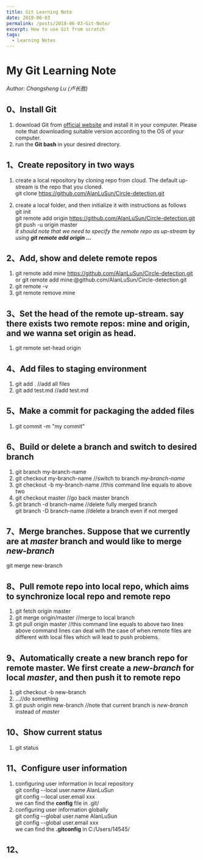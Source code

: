 ```yaml
---
title: Git Learning Note
date: 2018-06-03
permalink: /posts/2018-06-03-Git-Note/
excerpt: How to use Git from scratch
tags:
  - Learning Notes
---
```


# My Git Learning Note  
*Author: Changsheng Lu (卢长胜)*

## 0、Install Git  
1) download Git from [official website](https://git-scm.com/) and install it in your computer. Please note that downloading suitable version according to the OS of your computer.  
2) run the **Git bash** in your desired directory.   

## 1、Create repository in two ways  
1) create a local repository by cloning repo from cloud. The default up-stream is the repo that you cloned.  
git clone https://github.com/AlanLuSun/Circle-detection.git  

2) create a local folder, and then initialize it with instructions as follows  
git init  
git remote add origin https://github.com/AlanLuSun/Circle-detection.git  
git push -u origin master  
*it should note that we need to specify the remote repo as up-stream by using **git remote add origin ...***  
  
## 2、Add, show and delete remote repos  
1) git remote add mine https://github.com/AlanLuSun/Circle-detection.git or git remote add mine:<token>@github.com/AlanLuSun/Circle-detection.git  
2) git remote -v  
3) git remote remove mine  

## 3、Set the head of the remote up-stream. say there exists two remote repos: mine and origin, and we wanna set origin as head.  
1) git remote set-head origin  

## 4、Add files to staging environment  
1) git add . //add all files  
2) git add test.md //add test.md  

## 5、Make a commit for packaging the added files  
1) git commit -m "my commit"  

## 6、Build or delete a branch and switch to desired branch  
1) git branch my-branch-name  
2) git checkout my-branch-name //switch to branch *my-branch-name*  
3) git checkout -b my-branch-name //this command line equals to above two  
4) git checkout master  //go back master branch  
5) git branch -d branch-name //delete fully merged branch  
git branch -D branch-name //delete a branch even if not merged  

## 7、Merge branches. Suppose that we currently are at *master* branch and would like to merge *new-branch*  
git merge new-branch  

## 8、Pull remote repo into local repo, which aims to synchronize local repo and remote repo  
1) git fetch origin master  
2) git merge origin/master //merge to local branch  
3) git pull origin master //this command line equals to above two lines  
above command lines can deal with the case of when remote files are different with local files which will lead to push problems.  

## 9、Automatically create a new branch repo for remote master. We first create a *new-branch* for local *master*, and then push it to remote repo  
1) git checkout -b new-branch  
2) ...//do something  
3) git push origin new-branch //note that current branch is *new-branch* instead of *master*  

## 10、Show current status  
1) git status  

## 11、Configure user information  
1) configuring user information in local repository  
git config --local user.name AlanLuSun  
git config --local user.email xxx  
we can find the **config** file in .git/  
1) configuring user information globally  
git config --global user.name AlanLuSun  
git config --global user.email xxx  
we can find the **.gitconfig** in C:/Users/14545/  

## 12、
